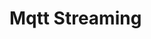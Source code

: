 <!-- This README file is going to be the one displayed on the Grafana.com website for your plugin -->

# Mqtt Streaming


